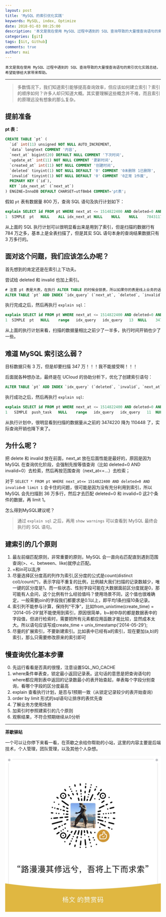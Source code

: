 ```yaml
---
layout: post
title: 'MySQL 的索引优化实践'
keywords: MySQL, index, Optimize
date: 2018-01-03 00:25:00
description: '本文是我在使用 MySQL 过程中遇到的 SQL 查询导致的大量慢查询语句的索引优化实践总结。'
categories: [git]
tags: [Git, Github]
comments: true
author: mai
---
```


    本文是我在使用 MySQL 过程中遇到的 SQL 查询导致的大量慢查询语句的索引优化实践总结，希望能够给大家带来帮助。

----

>多数情况下，我们知道索引能够提高查询效率，但应该如何建立索引？索引的顺序如何？许多人却只知道大概。其实要理解这些概念并不难，而且索引的原理远没有想象的那么复杂。

## 提前准备 ##

**pt 表：**

```sql
CREATE TABLE `pt` (
  `id` int(11) unsigned NOT NULL AUTO_INCREMENT,
  `data` longtext COMMENT '内容',
  `next_at` bigint(20) DEFAULT NULL COMMENT '下次时间',
  `update_at` int(11) NOT NULL COMMENT '更新时间',
  `created_at` int(11) NOT NULL COMMENT '创建时间',
  `deleted` tinyint(1) NOT NULL DEFAULT '0' COMMENT '0未删除 1已删除',
  `invalid` tinyint(1) NOT NULL DEFAULT '0' COMMENT '0正常 1作废',
  PRIMARY KEY (`id`),
  KEY `idx_next_at` (`next_at`)
) ENGINE=InnoDB DEFAULT CHARSET=utf8mb4 COMMENT='pt表';
```

假如 `pt` 表有数据量 800 万，查询 SQL 语句及执行计划如下：

```sql
explain SELECT id FROM pt WHERE next_at <= 1514822400 AND deleted=0 AND invalid=0
1  SIMPLE  pt   NULL    ALL idx_next_at NULL    NULL    NULL    7843117 0.00    Using where
```

从上面的 SQL 执行计划可以很明显看出来是用到了索引，但是扫描的数据行有 784 万之多，基本上是全表扫描了，但是其实 SQL 语句本身的查询结果数据只有 3 万多行的。

<!--more-->

## 面对这个问题，我们应该怎么办呢？ ##

首先想到的肯定还是在索引上下功夫。

尝试给 deleted 和 invalid 也加上索引。

```sql
# 注意 pt 表是大表，在执行 ALTER TABLE 的时候会锁表，所以如果你的表是线上业务的话，请选择在业务低峰期执行，避免对线上业务造成大面积影响；
ALTER TABLE `pt` ADD INDEX `idx_query` (`next_at`, `deleted`, `invalid`);
```

执行完成之后，然后再执行 `explain sql`：

```sql
explain SELECT id FROM pt WHERE next_at <= 1514822400 AND deleted=0 AND invalid=0
1  SIMPLE  pt   NULL    range   idx_query   idx_query   13  NULL    3474220 0.01    Using where; Using index
```

从上面的执行计划来看，扫描的数据量相比之前少了一半多，执行时间开销也少了一些。

## 难道 MySQL 索引这么弱？ ##

目标数据只有 3 万，但是却要扫描 347 万！！！我不能接受啊！！！

后面就各种想办法，最终是在 UCloud 的协助分析下，优化了创建索引语句：

```sql
ALTER TABLE `pt` ADD INDEX `idx_query` (`deleted`, `invalid`, `next_at`);
```

执行成功之后，然后再执行 `explain sql`:

```sql
explain SELECT id FROM pt WHERE next_at <= 1514822400 AND deleted=0 AND invalid=0;
1   SIMPLE  push_task   NULL    range   idx_query   idx_query   11  NULL    110448  100.00  Using where; Using index
```

从执行计划中，很明显看到扫描的数据量从之前的 3474220 降为 110448 了，实际查询开销也降下来了。

## 为什么呢？ ##

把 delete 和 invalid 放在前面，next_at 放在后面性能是最好的，原因是因为 MySQL 在查询优化阶段，会强制先按等值查询（比如 deleted=0 AND invalid=0）去检索，然后再按范围查询（next_at<=...）去检索；

对于 `SELECT * FROM pt WHERE next_at<= 1514822400 AND deleted=0 AND invalid=0 limit 1` 会卡住的问题，很可能是因为没有充分利用到索引，所以 MySQL 会先扫描到 36 万多行，然后才去匹配 deleted=0 和 invalid=0 这2个条件的数据，再 limit 1。

怎么得到MySQL建议呢？

>通过 `explain sql` 之后，再用 `show warnings` 可以查看到 MySQL 最终会执行的 SQL 语句。

## 建索引的几个原则 ##

1. 最左前缀匹配原则，非常重要的原则，MySQL 会一直向右匹配直到遇到范围查询(>、<、between、like)就停止匹配。
2. =和in可以乱序
3. 尽量选择区分度高的列作为索引,区分度的公式是count(distinct col)/count(*)，表示字段不重复的比例，比例越大我们扫描的记录数越少，唯一键的区分度是1，而一些状态、性别字段可能在大数据面前区分度就是0，那可能有人会问，这个比例有什么经验值吗？使用场景不同，这个值也很难确定，一般需要join的字段我们都要求是0.1以上，即平均1条扫描10条记录。
4. 索引列不能参与计算，保持列“干净”，比如from_unixtime(create_time) = ’2014-05-29’就不能使用到索引，原因很简单，b+树中存的都是数据表中的字段值，但进行检索时，需要把所有元素都应用函数才能比较，显然成本太大。所以语句应该写成create_time = unix_timestamp(’2014-05-29’);
5. 尽量的扩展索引，不要新建索引。比如表中已经有a的索引，现在要加(a,b)的索引，那么只需要修改原来的索引即可

## 慢查询优化基本步骤 ##

0. 先运行看看是否真的很慢，注意设置SQL_NO_CACHE
1. where条件单表查，锁定最小返回记录表。这句话的意思是把查询语句的where都应用到表中返回的记录数最小的表开始查起，单表每个字段分别查询，看哪个字段的区分度最高
2. explain 查看执行计划，是否与1预期一致（从锁定记录较少的表开始查询）
3. order by limit 形式的sql语句让排序的表优先查
4. 了解业务方使用场景
5. 加索引时参照建索引的几个原则
6. 观察结果，不符合预期继续从0分析

----

**茶歇驿站**

一个可以让你停下来看一看，在茶歇之余给你帮助的小站，这里的内容主要是后端技术，个人管理，团队管理，以及其他个人杂想。


![打赏](https://raw.githubusercontent.com/yangwenmai/maiyang.me/master/blog/money.jpg)
